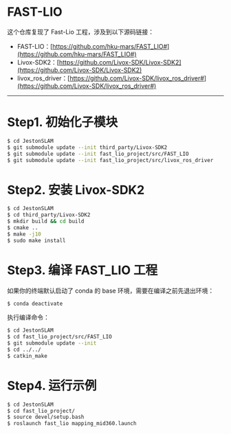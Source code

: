 # FAST-LIO

这个仓库复现了 Fast-Lio 工程，涉及到以下源码链接：

* FAST-LIO：[https://github.com/hku-mars/FAST_LIO#](https://github.com/hku-mars/FAST_LIO#)
* Livox-SDK2：[https://github.com/Livox-SDK/Livox-SDK2](https://github.com/Livox-SDK/Livox-SDK2)
* livox_ros_driver：[https://github.com/Livox-SDK/livox_ros_driver#](https://github.com/Livox-SDK/livox_ros_driver#)

-----
# Step1. 初始化子模块

```bash
$ cd JestonSLAM
$ git submodule update --init third_party/Livox-SDK2 
$ git submodule update --init fast_lio_project/src/FAST_LIO
$ git submodule update --init fast_lio_project/src/livox_ros_driver
```

# Step2. 安装 Livox-SDK2

```bash
$ cd JestonSLAM
$ cd third_party/Livox-SDK2
$ mkdir build && cd build
$ cmake ..
$ make -j10
$ sudo make install 
```

# Step3. 编译 FAST_LIO 工程

如果你的终端默认启动了 conda 的 base 环境，需要在编译之前先退出环境：

```bash
$ conda deactivate 
```

执行编译命令：


```bash
$ cd JestonSLAM
$ cd fast_lio_project/src/FAST_LIO
$ git submodule update --init
$ cd ../../
$ catkin_make
```

# Step4. 运行示例

```bash
$ cd JestonSLAM
$ cd fast_lio_project/
$ source devel/setup.bash
$ roslaunch fast_lio mapping_mid360.launch 
```

